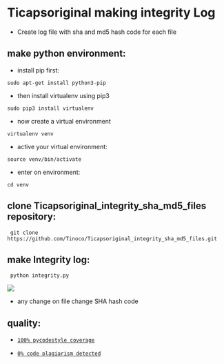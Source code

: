 # Ticapsoriginal making integrity Log 
* Create log file with sha and md5 hash code for each file

## make python environment:
* install pip first:
<pre><code>sudo apt-get install python3-pip
</code></pre>
* then install virtualenv using pip3
<pre><code>sudo pip3 install virtualenv 
</code></pre>
* now create a virtual environment
<pre><code>virtualenv venv
</code></pre>
* active your virtual environment:
<pre><code>source venv/bin/activate
</code></pre>
* enter on environment:
<pre><code>cd venv
</code></pre>

## clone Ticapsoriginal_integrity_sha_md5_files repository:
<pre><code> git clone https://github.com/Tinoco/Ticapsoriginal_integrity_sha_md5_files.git
</code></pre>

## make Integrity log:
<pre><code> python integrity.py
</code></pre>

![](https://ticapsoriginal.com/static/integrity.png)

* any change on file change SHA hash code

## quality:
* [`100% pycodestyle coverage`](https://pypi.org/project/pycodestyle/)

* [`0% code plagiarism detected`](https://github.com/blingenf/copydetect)
